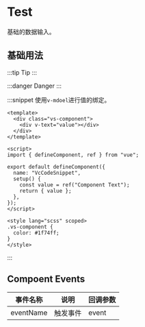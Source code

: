 # Test

基础的数据输入。

## 基础用法

:::tip
Tip
:::

:::danger
Danger
:::

:::snippet 使用`v-mdoel`进行值的绑定。

```vue
<template>
  <div class="vs-component">
    <div v-text="value"></div>
  </div>
</template>

<script>
import { defineComponent, ref } from "vue";

export default defineComponent({
  name: "VcCodeSnippet",
  setup() {
    const value = ref("Component Text");
    return { value };
  },
});
</script>

<style lang="scss" scoped>
.vs-component {
  color: #1f74ff;
}
</style>
```

:::

## Compoent Events

| 事件名称  | 说明     | 回调参数 |
| --------- | -------- | -------- |
| eventName | 触发事件 | event    |

